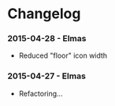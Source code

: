 # Changelog

### 2015-04-28 - Elmas

  - Reduced "floor" icon width

### 2015-04-27 - Elmas

  - Refactoring...
